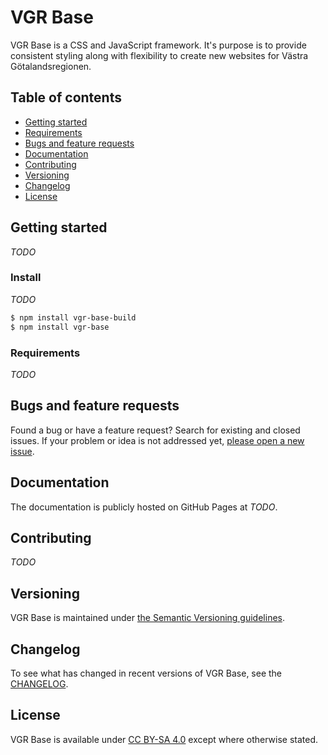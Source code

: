 # VGR Base

VGR Base is a CSS and JavaScript framework. It's purpose is to provide consistent styling along with flexibility to create new websites for Västra Götalandsregionen.

## Table of contents

* [Getting started](#getting-started)
* [Requirements](#requirements)
* [Bugs and feature requests](#bugs-and-feature-requests)
* [Documentation](#documentation)
* [Contributing](#contributing)
* [Versioning](#versioning)
* [Changelog](#versioning)
* [License](#license)

## Getting started

_TODO_

### Install

_TODO_

```sh
$ npm install vgr-base-build
$ npm install vgr-base
```

### Requirements

_TODO_

## Bugs and feature requests

Found a bug or have a feature request? Search for existing and closed issues. If your problem or idea is not addressed yet, [please open a new issue](https://github.com/Vastra-Gotalandsregionen/vgr-base/issues/new).

## Documentation

The documentation is publicly hosted on GitHub Pages at _TODO_.

## Contributing

_TODO_

## Versioning

VGR Base is maintained under [the Semantic Versioning guidelines](http://semver.org/).

## Changelog

To see what has changed in recent versions of VGR Base, see the [CHANGELOG](https://github.com/Vastra-Gotalandsregionen/vgr-base/blob/master/CHANGELOG.md).

## License

VGR Base is available under [CC BY-SA 4.0](https://creativecommons.org/licenses/by-sa/4.0/) except where otherwise stated.
